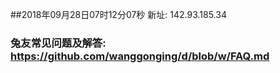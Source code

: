 ##2018年09月28日07时12分07秒 新址: 142.93.185.34
### 兔友常见问题及解答: https://github.com/wanggonging/d/blob/w/FAQ.md
